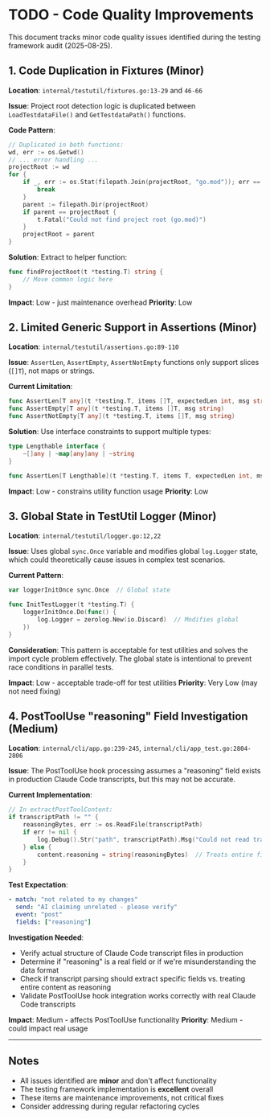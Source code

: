 # TODO - Code Quality Improvements

This document tracks minor code quality issues identified during the testing framework audit (2025-08-25).

## 1. Code Duplication in Fixtures (Minor)

**Location**: `internal/testutil/fixtures.go:13-29` and `46-66`

**Issue**: Project root detection logic is duplicated between `LoadTestdataFile()` and `GetTestdataPath()` functions.

**Code Pattern**:
```go
// Duplicated in both functions:
wd, err := os.Getwd()
// ... error handling ...
projectRoot := wd
for {
    if _, err := os.Stat(filepath.Join(projectRoot, "go.mod")); err == nil {
        break
    }
    parent := filepath.Dir(projectRoot)
    if parent == projectRoot {
        t.Fatal("Could not find project root (go.mod)")
    }
    projectRoot = parent
}
```

**Solution**: Extract to helper function:
```go
func findProjectRoot(t *testing.T) string {
    // Move common logic here
}
```

**Impact**: Low - just maintenance overhead
**Priority**: Low

## 2. Limited Generic Support in Assertions (Minor)

**Location**: `internal/testutil/assertions.go:89-110`

**Issue**: `AssertLen`, `AssertEmpty`, `AssertNotEmpty` functions only support slices (`[]T`), not maps or strings.

**Current Limitation**:
```go
func AssertLen[T any](t *testing.T, items []T, expectedLen int, msg string)
func AssertEmpty[T any](t *testing.T, items []T, msg string)
func AssertNotEmpty[T any](t *testing.T, items []T, msg string)
```

**Solution**: Use interface constraints to support multiple types:
```go
type Lengthable interface {
    ~[]any | ~map[any]any | ~string
}

func AssertLen[T Lengthable](t *testing.T, items T, expectedLen int, msg string)
```

**Impact**: Low - constrains utility function usage
**Priority**: Low

## 3. Global State in TestUtil Logger (Minor)

**Location**: `internal/testutil/logger.go:12,22`

**Issue**: Uses global `sync.Once` variable and modifies global `log.Logger` state, which could theoretically cause issues in complex test scenarios.

**Current Pattern**:
```go
var loggerInitOnce sync.Once  // Global state

func InitTestLogger(t *testing.T) {
    loggerInitOnce.Do(func() {
        log.Logger = zerolog.New(io.Discard)  // Modifies global
    })
}
```

**Consideration**: This pattern is acceptable for test utilities and solves the import cycle problem effectively. The global state is intentional to prevent race conditions in parallel tests.

**Impact**: Low - acceptable trade-off for test utilities
**Priority**: Very Low (may not need fixing)

## 4. PostToolUse "reasoning" Field Investigation (Medium)

**Location**: `internal/cli/app.go:239-245`, `internal/cli/app_test.go:2804-2806`

**Issue**: The PostToolUse hook processing assumes a "reasoning" field exists in production Claude Code transcripts, but this may not be accurate.

**Current Implementation**:
```go
// In extractPostToolContent:
if transcriptPath != "" {
    reasoningBytes, err := os.ReadFile(transcriptPath) 
    if err != nil {
        log.Debug().Str("path", transcriptPath).Msg("Could not read transcript, continuing without reasoning")
    } else {
        content.reasoning = string(reasoningBytes)  // Treats entire file as "reasoning"
    }
}
```

**Test Expectation**:
```yaml
- match: "not related to my changes"
  send: "AI claiming unrelated - please verify"  
  event: "post"
  fields: ["reasoning"]
```

**Investigation Needed**:
- Verify actual structure of Claude Code transcript files in production
- Determine if "reasoning" is a real field or if we're misunderstanding the data format
- Check if transcript parsing should extract specific fields vs. treating entire content as reasoning
- Validate PostToolUse hook integration works correctly with real Claude Code transcripts

**Impact**: Medium - affects PostToolUse functionality
**Priority**: Medium - could impact real usage

---

## Notes

- All issues identified are **minor** and don't affect functionality
- The testing framework implementation is **excellent** overall
- These items are maintenance improvements, not critical fixes
- Consider addressing during regular refactoring cycles
